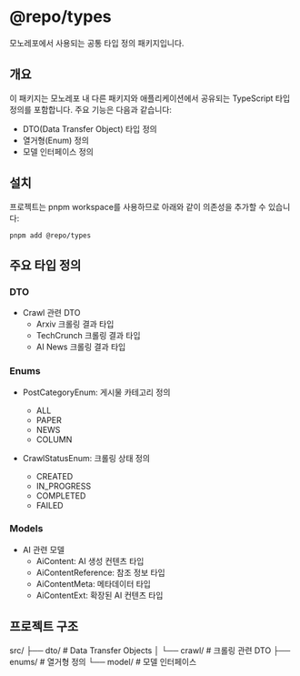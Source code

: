 # @repo/types

모노레포에서 사용되는 공통 타입 정의 패키지입니다.

## 개요

이 패키지는 모노레포 내 다른 패키지와 애플리케이션에서 공유되는 TypeScript 타입 정의를 포함합니다. 주요 기능은 다음과 같습니다:

- DTO(Data Transfer Object) 타입 정의
- 열거형(Enum) 정의 
- 모델 인터페이스 정의

## 설치

프로젝트는 pnpm workspace를 사용하므로 아래와 같이 의존성을 추가할 수 있습니다:

```
pnpm add @repo/types
```

## 주요 타입 정의

### DTO
- Crawl 관련 DTO
  - Arxiv 크롤링 결과 타입
  - TechCrunch 크롤링 결과 타입
  - AI News 크롤링 결과 타입

### Enums
- PostCategoryEnum: 게시물 카테고리 정의
  - ALL
  - PAPER  
  - NEWS
  - COLUMN

- CrawlStatusEnum: 크롤링 상태 정의
  - CREATED
  - IN_PROGRESS
  - COMPLETED 
  - FAILED

### Models
- AI 관련 모델
  - AiContent: AI 생성 컨텐츠 타입
  - AiContentReference: 참조 정보 타입
  - AiContentMeta: 메타데이터 타입
  - AiContentExt: 확장된 AI 컨텐츠 타입

## 프로젝트 구조
src/
├── dto/ # Data Transfer Objects
│ └── crawl/ # 크롤링 관련 DTO
├── enums/ # 열거형 정의
└── model/ # 모델 인터페이스